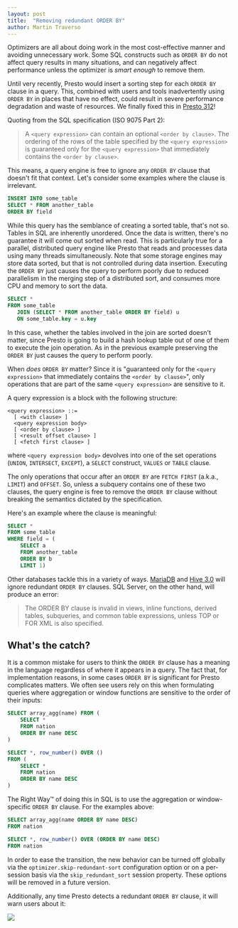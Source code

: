 ```yaml
---
layout: post
title:  "Removing redundant ORDER BY"
author: Martin Traverso
---
```


Optimizers are all about doing work in the most cost-effective manner and avoiding unnecessary work.
Some SQL constructs such as `ORDER BY` do not affect query results in many situations, and can negatively
affect performance unless the optimizer is *smart enough* to remove them.

Until very recently, Presto would insert a sorting step for each `ORDER BY` clause in a query. This, combined
with users and tools inadvertently using `ORDER BY` in places that have no effect, could result in severe
performance degradation and waste of resources. We finally fixed this in
[Presto 312](https://prestosql.io/docs/current/release/release-312.html)!

Quoting from the SQL specification (ISO 9075 Part 2):

> A `<query expression>` can contain an optional `<order by clause>`. The ordering of the rows of the table
 specified by the `<query expression>` is guaranteed only for the `<query expression>` that immediately 
 contains the `<order by clause>`.

This means, a query engine is free to ignore any `ORDER BY` clause that doesn't fit that context. Let's consider
some examples where the clause is irrelevant.

```sql
INSERT INTO some_table 
SELECT * FROM another_table 
ORDER BY field 
```

While this query has the semblance of creating a sorted table, that's not so. Tables in SQL are inherently
unordered. Once the data is written, there's no guarantee it will come out sorted when read. This is 
particularly true for a parallel, distributed query engine like Presto that reads and processes data using
many threads simultaneously. Note that some storage engines may store data sorted, but that is not controlled
during data insertion. Executing the `ORDER BY` just causes the query to perform poorly due to reduced 
parallelism in the merging step of a distributed sort, and consumes more CPU and memory to sort the data.


```sql
SELECT *
FROM some_table 
   JOIN (SELECT * FROM another_table ORDER BY field) u 
   ON some_table.key = u.key 
```

In this case, whether the tables involved in the join are sorted doesn't matter, since Presto is going to 
build a hash lookup table out of one of them to execute the join operation. As in the previous example
preserving the `ORDER BY` just causes the query to perform poorly. 

When *does* `ORDER BY` matter? Since it is "guaranteed only for the `<query expression>` that immediately 
contains the `<order by clause>`", only operations that are part of the same `<query expression>` are 
sensitive to it. 

A query expression is a block with the following structure:

```
<query expression> ::=
  [ <with clause> ] 
  <query expression body>
  [ <order by clause> ] 
  [ <result offset clause> ] 
  [ <fetch first clause> ]
```

where `<query expression body>` devolves into one of the set operations (`UNION`, `INTERSECT`, `EXCEPT`), 
a `SELECT` construct, `VALUES` or `TABLE` clause.

The only operations that occur after an `ORDER BY` are `FETCH FIRST` (a.k.a., `LIMIT`) and `OFFSET`. So, 
unless a subquery contains one of these two clauses, the query engine is free to remove the `ORDER BY` 
clause without breaking the semantics dictated by the specification.

Here's an example where the clause is meaningful:

```sql
SELECT *
FROM some_table
WHERE field = (
    SELECT a 
    FROM another_table 
    ORDER BY b 
    LIMIT 1)
```

Other databases tackle this in a variety of ways. [MariaDB](https://mariadb.com/kb/en/library/why-is-order-by-in-a-from-subquery-ignored/)
and [Hive 3.0](https://cwiki.apache.org/confluence/display/Hive/Configuration+Properties#ConfigurationProperties-hive.remove.orderby.in.subquery)
will ignore redundant `ORDER BY` clauses. SQL Server, on the other hand, will produce an error:

> The ORDER BY clause is invalid in views, inline functions, derived tables, subqueries, and common table
expressions, unless TOP or FOR XML is also specified.

## What's the catch?

It is a common mistake for users to think the `ORDER BY` clause has a meaning in the language regardless of where it 
appears in a query. The fact that, for implementation reasons, in some cases `ORDER BY` is significant for Presto 
complicates matters. We often see users rely on this when formulating queries where aggregation or window functions 
are sensitive to the order of their inputs:

```sql
SELECT array_agg(name) FROM (
    SELECT *
    FROM nation
    ORDER BY name DESC
)
```

```sql
SELECT *, row_number() OVER ()
FROM (
    SELECT *
    FROM nation
    ORDER BY name DESC
)
```

The Right Way™ of doing this in SQL is to use the aggregation or window-specific `ORDER BY` clause. For the
examples above:


```sql
SELECT array_agg(name ORDER BY name DESC) 
FROM nation
```

```sql
SELECT *, row_number() OVER (ORDER BY name DESC)
FROM nation
```

In order to ease the transition, the new behavior can be turned off globally via the `optimizer.skip-redundant-sort`
configuration option or on a per-session basis via the `skip_redundant_sort` session property. 
These options will be removed in a future version.

Additionally, any time Presto detects a redundant `ORDER BY` clause, it will warn users about it:

![](/assets/blog/redundant-order-by/redundant-order-by.png)


